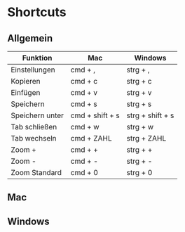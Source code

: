 # Shortcuts

## Allgemein

Funktion | Mac | Windows
-------- | -------- | --------
Einstellungen   | cmd + ,   | strg + ,
Kopieren   | cmd + c   | strg + c
Einfügen   | cmd + v   | strg + v
Speichern   | cmd + s   | strg + s
Speichern unter   | cmd + shift + s   | strg + shift + s
Tab schließen   | cmd + w   | strg + w
Tab wechseln   | cmd + ZAHL   | strg + ZAHL
Zoom +    | cmd + +   | strg + +
Zoom -    | cmd + -   | strg + -
Zoom Standard    | cmd + 0   | strg + 0

## Mac

## Windows